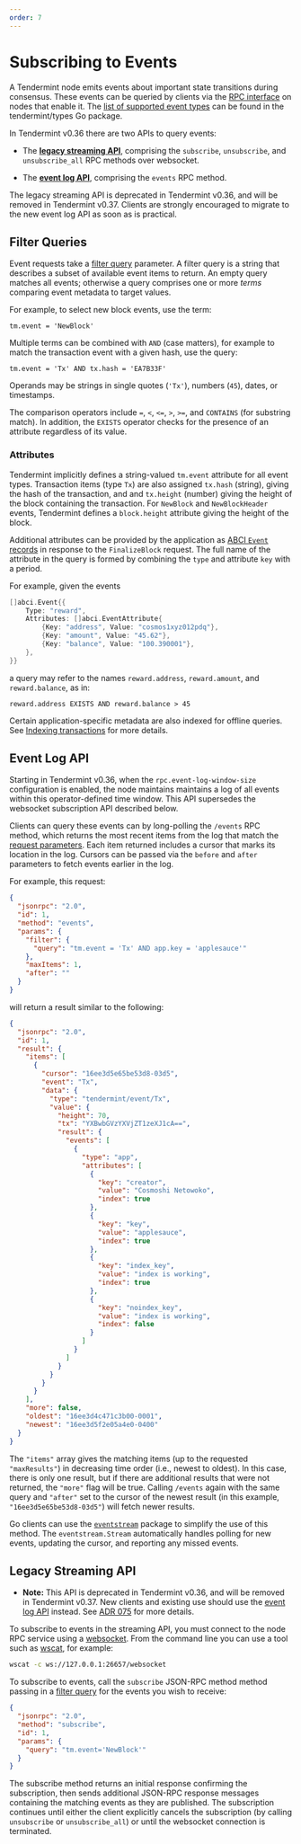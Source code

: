 ```yaml
---
order: 7
---
```


# Subscribing to Events

A Tendermint node emits events about important state transitions during
consensus. These events can be queried by clients via the [RPC interface][rpc]
on nodes that enable it. The [list of supported event types][event-types] can
be found in the tendermint/types Go package.

In Tendermint v0.36 there are two APIs to query events:

- The [**legacy streaming API**](#legacy-streaming-api), comprising the
  `subscribe`, `unsubscribe`, and `unsubscribe_all` RPC methods over websocket.

- The [**event log API**](#event-log-api), comprising the `events` RPC method.

The legacy streaming API is deprecated in Tendermint v0.36, and will be removed
in Tendermint v0.37. Clients are strongly encouraged to migrate to the new
event log API as soon as is practical.

[rpc]: https://docs.tendermint.com/master/rpc
[event-types]: https://godoc.org/github.com/tendermint/tendermint/types#EventNewBlockValue

## Filter Queries

Event requests take a [filter query][query] parameter. A filter query is a
string that describes a subset of available event items to return.  An empty
query matches all events; otherwise a query comprises one or more *terms*
comparing event metadata to target values.

For example, to select new block events, use the term:

```
tm.event = 'NewBlock'
```

Multiple terms can be combined with `AND` (case matters), for example to match
the transaction event with a given hash, use the query:

```
tm.event = 'Tx' AND tx.hash = 'EA7B33F'
```

Operands may be strings in single quotes (`'Tx'`), numbers (`45`), dates, or
timestamps.

The comparison operators include `=`, `<`, `<=`, `>`, `>=`, and `CONTAINS` (for
substring match).  In addition, the `EXISTS` operator checks for the presence
of an attribute regardless of its value.

### Attributes

Tendermint implicitly defines a string-valued `tm.event` attribute for all
event types. Transaction items (type `Tx`) are also assigned `tx.hash`
(string), giving the hash of the transaction, and and `tx.height` (number)
giving the height of the block containing the transaction.  For `NewBlock` and
`NewBlockHeader` events, Tendermint defines a `block.height` attribute giving
the height of the block.

Additional attributes can be provided by the application as [ABCI `Event`
records][abci-event] in response to the `FinalizeBlock` request.  The full name
of the attribute in the query is formed by combining the `type` and attribute
`key` with a period.

For example, given the events

```go
[]abci.Event{{
    Type: "reward",
    Attributes: []abci.EventAttribute{
        {Key: "address", Value: "cosmos1xyz012pdq"},
        {Key: "amount", Value: "45.62"},
        {Key: "balance", Value: "100.390001"},
    },
}}
```

a query may refer to the names `reward.address`, `reward.amount`, and `reward.balance`, as in:

```
reward.address EXISTS AND reward.balance > 45
```

Certain application-specific metadata are also indexed for offline queries.
See [Indexing transactions](../app-dev/indexing-transactions.md) for more details.

[query]: https://godoc.org/github.com/tendermint/tendermint/internal/pubsub/query/syntax
[abci-event]: https://github.com/tendermint/tendermint/blob/master/proto/tendermint/abci/types.proto#L397

## Event Log API

Starting in Tendermint v0.36, when the `rpc.event-log-window-size`
configuration is enabled, the node maintains maintains a log of all events
within this operator-defined time window. This API supersedes the websocket
subscription API described below.

Clients can query these events can by long-polling the `/events` RPC method,
which returns the most recent items from the log that match the [request
parameters][reqevents].  Each item returned includes a cursor that marks its
location in the log. Cursors can be passed via the `before` and `after`
parameters to fetch events earlier in the log.

For example, this request:

```json
{
  "jsonrpc": "2.0",
  "id": 1,
  "method": "events",
  "params": {
    "filter": {
      "query": "tm.event = 'Tx' AND app.key = 'applesauce'"
    },
    "maxItems": 1,
    "after": ""
  }
}
```

will return a result similar to the following:

```json
{
  "jsonrpc": "2.0",
  "id": 1,
  "result": {
    "items": [
      {
        "cursor": "16ee3d5e65be53d8-03d5",
        "event": "Tx",
        "data": {
          "type": "tendermint/event/Tx",
          "value": {
            "height": 70,
            "tx": "YXBwbGVzYXVjZT1zeXJ1cA==",
            "result": {
              "events": [
                {
                  "type": "app",
                  "attributes": [
                    {
                      "key": "creator",
                      "value": "Cosmoshi Netowoko",
                      "index": true
                    },
                    {
                      "key": "key",
                      "value": "applesauce",
                      "index": true
                    },
                    {
                      "key": "index_key",
                      "value": "index is working",
                      "index": true
                    },
                    {
                      "key": "noindex_key",
                      "value": "index is working",
                      "index": false
                    }
                  ]
                }
              ]
            }
          }
        }
      }
    ],
    "more": false,
    "oldest": "16ee3d4c471c3b00-0001",
    "newest": "16ee3d5f2e05a4e0-0400"
  }
}
```

The `"items"` array gives the matching items (up to the requested
`"maxResults"`) in decreasing time order (i.e., newest to oldest).  In this
case, there is only one result, but if there are additional results that were
not returned, the `"more"` flag will be true. Calling `/events` again with the
same query and `"after"` set to the cursor of the newest result (in this
example, `"16ee3d5e65be53d8-03d5"`) will fetch newer results.

Go clients can use the [`eventstream`][eventstream] package to simplify the use
of this method. The `eventstream.Stream` automatically handles polling for new
events, updating the cursor, and reporting any missed events.

[reqevents]: https://pkg.go.dev/github.com/tendermint/tendermint@master/rpc/coretypes#RequestEvents
[eventstream]: https://godoc.org/github.com/tendermint/tendermint/rpc/client/eventstream

## Legacy Streaming API

- **Note:** This API is deprecated in Tendermint v0.36, and will be removed in
  Tendermint v0.37. New clients and existing use should use the [event log
  API](#event-log-api) instead. See [ADR 075][adr075] for more details.

To subscribe to events in the streaming API, you must connect to the node RPC
service using a [websocket][ws]. From the command line you can use a tool such
as [wscat][wscat], for example:

```sh
wscat -c ws://127.0.0.1:26657/websocket
```

[ws]: https://en.wikipedia.org/wiki/WebSocket
[wscat]: https://github.com/websockets/wscat

To subscribe to events, call the `subscribe` JSON-RPC method method passing in
a [filter query][query] for the events you wish to receive:

```json
{
  "jsonrpc": "2.0",
  "method": "subscribe",
  "id": 1,
  "params": {
    "query": "tm.event='NewBlock'"
  }
}
```

The subscribe method returns an initial response confirming the subscription,
then sends additional JSON-RPC response messages containing the matching events
as they are published. The subscription continues until either the client
explicitly cancels the subscription (by calling `unsubscribe` or
`unsubscribe_all`) or until the websocket connection is terminated.

[adr075]: https://tinyurl.com/adr075
